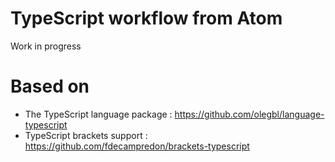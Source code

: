 # TypeScript workflow from Atom
Work in progress

# Based on
* The TypeScript language package : https://github.com/olegbl/language-typescript
* TypeScript brackets support : https://github.com/fdecampredon/brackets-typescript